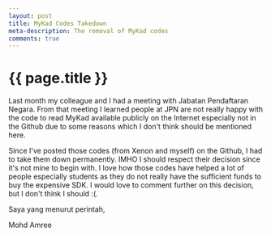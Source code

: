 ```yaml
---
layout: post
title: MyKad Codes Takedown
meta-description: The removal of MyKad codes
comments: true
---
```


# {{ page.title }}

Last month my colleague and I had a meeting with Jabatan Pendaftaran Negara. From that meeting I learned people at JPN are not really happy with the code to read MyKad available publicly on the Internet especially not in the Github due to some reasons which I don't think should be mentioned here.

Since I've posted those codes (from Xenon and myself) on the Github, I had to take them down permanently. IMHO I should respect their decision since it's not mine to begin with. I love how those codes have helped a lot of people especially students as they do not really have the sufficient funds to buy the expensive SDK. I would love to comment further on this decision, but I don't think I should :(.

Saya yang menurut perintah,

Mohd Amree